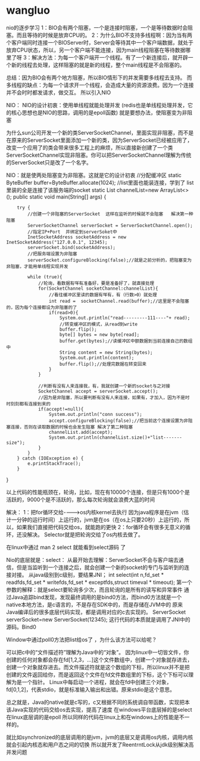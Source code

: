 # wangluo
nio的逐步学习
1：BIO会有两个阻塞，一个是连接时阻塞，一个是等待数据时会阻塞。而且等待的时候是放弃CPU的。
2：为什么BIO不支持多线程啊：因为当有两个客户端同时连接一个BIOServer时，Server会等待其中一个客户端数据，就处于放弃CPU状态，所以，另一个客户端不能连接，因为main线程阻塞在等待数据哪里了呀
3：解决方法：为每一个客户端开一个线程。有了一个新连接后，就开辟一个新的线程去处理，这样阻塞的就是新的线程，整个main线程是不会阻塞的。

总结：因为BIO会有两个地方阻塞，所以BIO情形下的并发需要多线程去支持。
而多线程的缺点：为每一个请求开一个线程，会造成大量的资源浪费。因为一个连接并不会时时都发请求，做交互。  所以引入NIO

NIO：
NIO的设计初衷：使用单线程就能处理并发
(redis也是单线程处理并发，它的核心思想也是NIO的思路，调用的是epoll函数)
就是要想办法，使阻塞变为非阻塞

为什么sun公司开发一个新的类ServerSocketChannel，里面实现非阻塞，而不是在原来的ServerSocket里面添加一个新的类，因为ServerSocket已经被应用了，改变一个应用了的类会带来很多工程上的麻烦，所以直接新创建了一个类ServerSocketChannel实现非阻塞。你可以把ServerSocketChannel理解为传统的ServerSocket只是改了一个名字。

NIO：就是使两处阻塞变为非阻塞。这就是它的设计初衷
//分配缓冲区
    static ByteBuffer buffer=ByteBuffer.allocate(1024);
    //list里面也能装连接，学到了   list里装的全是连接了该服务端的socket
    static List<SocketChannel>  channelList=new ArrayList<>();
    public static void main(String[] args) {

        try {
            //创建一个非阻塞的ServerSocket  这样在监听的时候就不会阻塞   解决第一种阻塞
            ServerSocketChannel serverSocket = ServerSocketChannel.open();
            //指定IP+Port  并绑定到serverSoket中
            InetSocketAddress socketAddress = new InetSocketAddress("127.0.0.1", 12345);
            serverSocket.bind(socketAddress);
            //把服务端设置为非阻塞
            serverSocket.configureBlocking(false);//就是之前分析的，把阻塞变为非阻塞，才能用单线程实现并发

            while (true){
                //轮询，看数据有咩有准备好，要是准备好了，就直接处理
                for(SocketChannel socketChannel:channelList){
                    //看往缓冲区里读的数据有咩有，有（行数>0）就处理
                    int read =  socketChannel.read(buffer);//这里是不会阻塞的，因为每个连接都设为非阻塞的了
                    if(read>0){
                        System.out.println("read---------111----"+ read);
                        //转变缓冲区的模式，从read到write
                        buffer.flip();
                        byte[] bytes = new byte[read];
                        buffer.get(bytes);//读缓冲区中额数据到当前连接自己的数组中
                        String content = new String(bytes);
                        System.out.println(content);
                        buffer.flip();//处理完数据在转变回来
                    }
                }

                //判断有没有人来连接我，有，我就创建一个新的socket与之对接
                SocketChannel accept = serverSocket.accept();
                //因为是非阻塞，所以要判断有没有人来连接，如果有，才加入，因为不是时时刻刻都有连接到来的
                if(accept!=null){
                    System.out.println("conn success");
                    accept.configureBlocking(false);//把当前这个连接设置为非阻塞连接，否则在读取数据的时候也会发生阻塞 解决了第二种阻塞
                    channelList.add(accept);
                    System.out.println(channelList.size()+"list-------size");
                }
            }
        } catch (IOException e) {
            e.printStackTrace();
        }
}

以上代码的性能瓶颈在，轮询，比如，现在有10000个连接，但是只有1000个是活跃的，9000个是不活跃的，那么每次轮询就会浪费大蓝的时间

解决：
1：把for循环交给---->os内核kernel去执行
因为java程序是在jvm（估计一分钟的运行时间）上运行的，jvm是在os（在os上只要20秒）上运行的，所以，如果我们直接把代码交给os，就能跑的更快
2：for循环会有很多无意义的循环，还没解决。
Selector就是把轮询交给了os内核去做了。

在linux中通过
man 2 select  就能看到select源码 了

Nio的底层就是：select：
从最开始去理解：ServerSocket不会与客户端去通信，但是当监听到一个连接之后，就会创建一个新的socket的专门与监听到的连接对接。
从java级别到c级别，要结果JNI；
int select(int n,fd_set * readfds,fd_set * writefds,fd_set * exceptfds,struct timeval * timeout);
第一个参数的解释：就是select要轮询多少次，而且轮询的是所有的读写和异常事件
通过Java追踪bind发现，发现最终调用的是bind0方法，而bind0方法就是一个native本地方法，是c语言的，不是存在SDK中的，而是存储在JVM中的
原来Java编译后的很多底层代码实现，都是调用对应的c去实现的。
ServerSocket serverSocket=new ServerSocket(12345);
这行代码的本质就是调用了JNI中的源码。Bind0

Window中通过poll0方法把list给os了 ，为什么该方法可以给呢？

可以把c中的“文件描述符”理解为Java中的“对象”。
因为linux中一切皆文件，你创建的任何对象都会存在fd[1,2,3，...]这个文件数组中，创建一个对象就存进去，创建一个对象就存进去。而文件描述符就是这个数组的下标，所以linux并不是把创建的文件返回给你，而是返回这个文件在fd文件数组里的下标，这个下标可以理解为是一个指针。
Linux中每启动一个进程，就会在fd中创建三个对象，fd[0,1,2]，代表stdio，就是标准输入输出和出错。原来stdio是这个意思。

总之就是，Java的native就是c写的，c又根据不同的系统调自带函数，实现把本该Java实现的代码交给os去实现，提高了速度
在windows平台底层掉的是select
在linux底层调的是epoll
所以同样的代码在linux上和在windows上的性能是不一样的。

就比如synchronized的底层调用的是jvm，jvm的底层又是调用os内核，调用内核就会引起内核态和用户态之间的切换
所以就开发了ReentrntLock从jdk级别解决高并发问题









